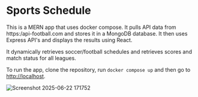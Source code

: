 # Sports Schedule

This is a MERN app that uses docker compose.  It pulls API data from https:/api-football.com and stores it in a MongoDB database.  It then uses Express API's and displays the results using React.

It dynamically retrieves soccer/football schedules and retrieves scores and match status for all leagues.

To run the app, clone the repository, run `docker compose up` and then go to [http://localhost](http://localhost).

![Screenshot 2025-06-22 171752](https://github.com/user-attachments/assets/59fa3f78-ecbf-42c8-97e7-7f40ac13b64e)
